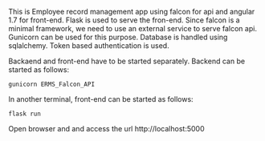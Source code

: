 This is Employee record management app using falcon for api and angular 1.7 for
front-end. Flask is used to serve the fron-end. Since falcon is a minimal
framework, we need to use an external service to serve falcon api. Gunicorn can
be used for this purpose. Database is handled using sqlalchemy. Token based
authentication is used.

Backaend and front-end have to be started separately.
Backend can be started as follows:

    gunicorn ERMS_Falcon_API

In another terminal, front-end can be started as follows:

    flask run

Open browser and and access the url http://localhost:5000
